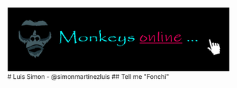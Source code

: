 <img src="/portadaGitHub3.png" alt="My cool logo"/>
# Luis Simon - @simonmartinezluis
## Tell me "Fonchi"
<!--
**simonmartinezluis/simonmartinezluis** is a ✨ _special_ ✨ repository because its `README.md` (this file) appears on your GitHub profile.
